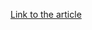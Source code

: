 [Link to the article](https://cybersecuritynews.com/new-duplexspy-rat-let-attackers-gain-complete-control/)
